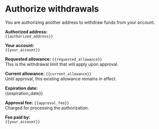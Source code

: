 # Authorize withdrawals

You are authorizing another address to withdraw funds from your account.

**Authorized address:**  
`{{authorized_address}}`

**Your account:**  
`{{your_account}}`

**Requested allowance:** `{{requested_allowance}}`  
This is the withdrawal limit that will apply upon approval.

**Current allowance:** `{{current_allowance}}`  
Until approval, this existing allowance remains in effect.

**Expiration date:**  
{{expiration_date}}

**Approval fee:** `{{approval_fee}}`  
Charged for processing the authorization.

**Fee paid by:**  
`{{your_account}}`